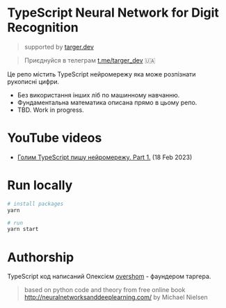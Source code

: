 # TypeScript Neural Network for Digit Recognition

> supported by [targer.dev](https://targer.dev)

> Приєднуйся в телеграм [t.me/targer_dev](https://t.me/targer_dev) 🇺🇦

Це репо містить TypeScript нейромережу яка може розпізнати рукописні цифри.

- Без використання інших ліб по машинному навчанню.
- Фундаментальна математика описана прямо в цьому репо.
- TBD. Work in progress.

# YouTube videos
- [Голим TypeScript пишу нейромережу. Part 1.](https://youtu.be/1ZAn2wCTxYQ) (18 Feb 2023)

# Run locally

```sh
# install packages
yarn

# run
yarn start
```

# Authorship

TypeScript код написаний Олексієм [overshom](https://github.com/overshom) - фаундером таргера.

> based on python code and theory from free online book http://neuralnetworksanddeeplearning.com/ by Michael Nielsen
